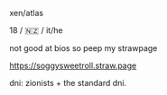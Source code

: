 xen/atlas

18 / 🇳🇿 / it/he

not good at bios so peep my strawpage

https://soggysweetroll.straw.page

dni: zionists + the standard dni.
